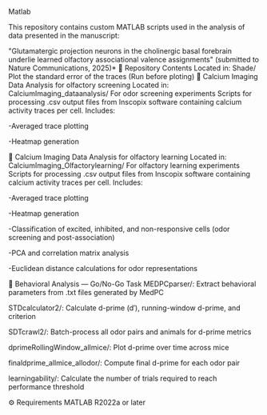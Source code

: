 Matlab

This repository contains custom MATLAB scripts used in the analysis of data presented in the manuscript:

"Glutamatergic projection neurons in the cholinergic basal forebrain underlie learned olfactory associational valence assignments"
(submitted to Nature Communications, 2025)*
📁 Repository Contents
Located in: Shade/ 
Plot the standard error of the traces (Run before ploting)
🔬 Calcium Imaging Data Analysis for olfactory screening
Located in: CalciumImaging_dataanalysis/
For odor screening experiments
Scripts for processing .csv output files from Inscopix software containing calcium activity traces per cell. Includes:

-Averaged trace plotting

-Heatmap generation

🔬 Calcium Imaging Data Analysis for olfactory learning
Located in: CalciumImaging_Olfactorylearning/
For olfactory learning experiments
Scripts for processing .csv output files from Inscopix software containing calcium activity traces per cell. Includes:

-Averaged trace plotting

-Heatmap generation

-Classification of excited, inhibited, and non-responsive cells (odor screening and post-association)

-PCA and correlation matrix analysis

-Euclidean distance calculations for odor representations

🧪 Behavioral Analysis — Go/No-Go Task
MEDPCparser/: Extract behavioral parameters from .txt files generated by MedPC

STDcalculator2/: Calculate d-prime (d′), running-window d-prime, and criterion

SDTcrawl2/: Batch-process all odor pairs and animals for d-prime metrics

dprimeRollingWindow_allmice/: Plot d-prime over time across mice

finaldprime_allmice_allodor/: Compute final d-prime for each odor pair

learningability/: Calculate the number of trials required to reach performance threshold

⚙️ Requirements
MATLAB R2022a or later

